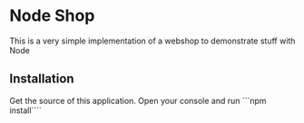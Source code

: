 # Node Shop
This is a very simple implementation of a webshop to demonstrate stuff with Node

## Installation
Get the source of this application. Open your console and run ```npm install````
